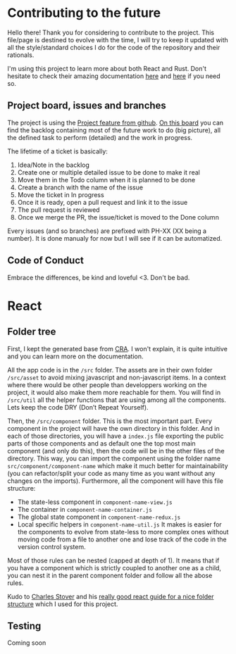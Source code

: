 # Contributing to the future

Hello there! Thank you for considering to contribute to the project.
This file/page is destined to evolve with the time, I will try to keep it updated with all the style/standard choices I do for the code of the repository and their rationals.

I'm using this project to learn more about both React and Rust. Don't hesitate to check their amazing documentation [here](https://reactjs.org/docs/getting-started.html) and [here](https://doc.rust-lang.org/book/title-page.html) if you need so.

## Project board, issues and branches

The project is using the [Project feature from github](https://github.com/features/project-management/). [On this board](https://github.com/Virtual-felix/phoenix/projects/1) you can find the backlog containing most of the future work to do (big picture), all the defined task to perform (detailed) and the work in progress.

The lifetime of a ticket is basically:

1. Idea/Note in the backlog
2. Create one or multiple detailed issue to be done to make it real
3. Move them in the Todo column when it is planned to be done
4. Create a branch with the name of the issue
5. Move the ticket in In progress
6. Once it is ready, open a pull request and link it to the issue
7. The pull request is reviewed
8. Once we merge the PR, the issue/ticket is moved to the Done column

Every issues (and so branches) are prefixed with PH-XX (XX being a number). It is done manualy for now but I will see if it can be automatized.

## Code of Conduct

Embrace the differences, be kind and loveful <3.
Don't be bad.

# React

## Folder tree

First, I kept the generated base from [CRA](https://reactjs.org/docs/create-a-new-react-app.html). I won't explain, it is quite intuitive and you can learn more on the documentation.

All the app code is in the `/src` folder.
The assets are in their own folder `/src/asset` to avoid mixing javascript and non-javascript items. In a context where there would be other people than developpers working on the project, it would also make them more reachable for them.
You will find in `/src/util` all the helper functions that are using among all the components. Lets keep the code DRY (Don’t Repeat Yourself).

Then, the `/src/component` folder. This is the most important part. Every component in the project will have the own directory in this folder. And in each of those directories, you will have a `index.js` file exporting the public parts of those components and as default one the top most main component (and only do this), then the code will be in the other files of the directory. This way, you can import the component using the folder name `src/component/component-name` which make it much better for maintainability (you can refactor/split your code as many time as you want without any changes on the imports).
Furthermore, all the component will have this file structure:

- The state-less component in `component-name-view.js`
- The container in `component-name-container.js`
- The global state component in `component-name-redux.js`
- Local specific helpers in `component-name-util.js`
  It makes is easier for the components to evolve from state-less to more complex ones without moving code from a file to another one and lose track of the code in the version control system.

Most of those rules can be nested (capped at depth of 1). It means that if you have a component which is strictly coupled to another one as a child, you can nest it in the parent component folder and follow all the abose rules.

Kudo to [Charles Stover](https://github.com/CharlesStover) and his [really good react guide for a nice folder structure](https://medium.com/@Charles_Stover/optimal-file-structure-for-react-applications-f3e35ad0a145) which I used for this project.

## Testing

Coming soon
